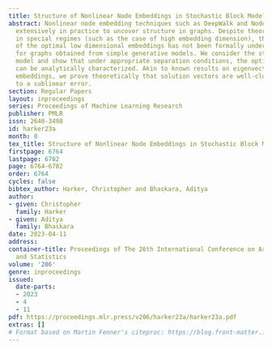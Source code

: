 ```yaml
---
title: Structure of Nonlinear Node Embeddings in Stochastic Block Models
abstract: Nonlinear node embedding techniques such as DeepWalk and Node2Vec are used
  extensively in practice to uncover structure in graphs. Despite theoretical guarantees
  in special regimes (such as the case of high embedding dimension), the structure
  of the optimal low dimensional embeddings has not been formally understood even
  for graphs obtained from simple generative models. We consider the stochastic block
  model and show that under appropriate separation conditions, the optimal embeddings
  can be analytically characterized. Akin to known results on eigenvector based (spectral)
  embeddings, we prove theoretically that solution vectors are well-clustered, up
  to a sublinear error.
section: Regular Papers
layout: inproceedings
series: Proceedings of Machine Learning Research
publisher: PMLR
issn: 2640-3498
id: harker23a
month: 0
tex_title: Structure of Nonlinear Node Embeddings in Stochastic Block Models
firstpage: 6764
lastpage: 6782
page: 6764-6782
order: 6764
cycles: false
bibtex_author: Harker, Christopher and Bhaskara, Aditya
author:
- given: Christopher
  family: Harker
- given: Aditya
  family: Bhaskara
date: 2023-04-11
address:
container-title: Proceedings of The 26th International Conference on Artificial Intelligence
  and Statistics
volume: '206'
genre: inproceedings
issued:
  date-parts:
  - 2023
  - 4
  - 11
pdf: https://proceedings.mlr.press/v206/harker23a/harker23a.pdf
extras: []
# Format based on Martin Fenner's citeproc: https://blog.front-matter.io/posts/citeproc-yaml-for-bibliographies/
---
```


